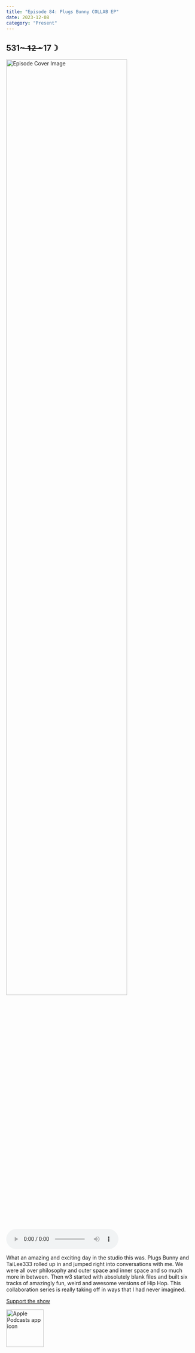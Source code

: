 ```yaml
---
title: "Episode 84: Plugs Bunny COLLAB EP"
date: 2023-12-08
category: "Present"
---
```

## 531~ ̶1̶2̶ ̶~17☽
<img src="https://artwork.captivate.fm/1b704984-af60-4926-b75c-5fd442e00e79/60854458c4d1acdf4e1c2f79c4137142.jpg" alt="Episode Cover Image" width=80%/>
<audio controls>
  <source src="https://podcasts.captivate.fm/media/7e6a0bbd-1a87-487b-ac49-a37fe536880b/14100167-episode-84-plugs-bunny-collab-ep.mp3" type="audio/mpeg">
  Your browser does not support the audio element.
</audio>

<p>What an amazing and exciting day in the studio this was. Plugs Bunny and TaiLee333 rolled up in and jumped right into conversations with me. We were all over philosophy and outer space and inner space and so much more in between. Then w3 started with absolutely blank files and built six tracks of amazingly fun, weird and awesome versions of Hip Hop. This collaboration series is really taking off in ways that I had never imagined. </p><a rel="payment" href="https://www.paypal.com/donate/?hosted_button_id=WX3GRUK5BHJLS">Support the show</a>

<a href="https://podcasts.apple.com/us/podcast/living-room-music/id1608791560?tscg=30200&itsct=podcast_box_appicon&ls=1&mttnsubad=1608791560" style="display: inline-block;"><img src="https://toolbox.marketingtools.apple.com/api/v2/badges/app-icon-podcasts/standard/en-us" alt="Apple Podcasts app icon" style="width: 100px; height: 100px; vertical-align: middle; object-fit: contain;" /></a>
    